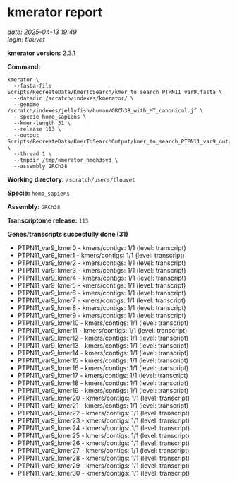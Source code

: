# kmerator report
*date: 2025-04-13 19:49*  
*login: tlouvet*

**kmerator version:** 2.3.1

**Command:**

```
kmerator \
  --fasta-file Scripts/RecreateData/KmerToSearch/kmer_to_search_PTPN11_var9.fasta \
  --datadir /scratch/indexes/kmerator/ \
  --genome /scratch/indexes/jellyfish/human/GRCh38_with_MT_canonical.jf \
  --specie homo_sapiens \
  --kmer-length 31 \
  --release 113 \
  --output Scripts/RecreateData/KmerToSearchOutput/kmer_to_search_PTPN11_var9_output \
  --thread 1 \
  --tmpdir /tmp/kmerator_hmqh3svd \
  --assembly GRCh38
```

**Working directory:** `/scratch/users/tlouvet`

**Specie:** `homo_sapiens`

**Assembly:** `GRCh38`

**Transcriptome release:** `113`

**Genes/transcripts succesfully done (31)**

- PTPN11_var9_kmer0 - kmers/contigs: 1/1 (level: transcript)
- PTPN11_var9_kmer1 - kmers/contigs: 1/1 (level: transcript)
- PTPN11_var9_kmer2 - kmers/contigs: 1/1 (level: transcript)
- PTPN11_var9_kmer3 - kmers/contigs: 1/1 (level: transcript)
- PTPN11_var9_kmer4 - kmers/contigs: 1/1 (level: transcript)
- PTPN11_var9_kmer5 - kmers/contigs: 1/1 (level: transcript)
- PTPN11_var9_kmer6 - kmers/contigs: 1/1 (level: transcript)
- PTPN11_var9_kmer7 - kmers/contigs: 1/1 (level: transcript)
- PTPN11_var9_kmer8 - kmers/contigs: 1/1 (level: transcript)
- PTPN11_var9_kmer9 - kmers/contigs: 1/1 (level: transcript)
- PTPN11_var9_kmer10 - kmers/contigs: 1/1 (level: transcript)
- PTPN11_var9_kmer11 - kmers/contigs: 1/1 (level: transcript)
- PTPN11_var9_kmer12 - kmers/contigs: 1/1 (level: transcript)
- PTPN11_var9_kmer13 - kmers/contigs: 1/1 (level: transcript)
- PTPN11_var9_kmer14 - kmers/contigs: 1/1 (level: transcript)
- PTPN11_var9_kmer15 - kmers/contigs: 1/1 (level: transcript)
- PTPN11_var9_kmer16 - kmers/contigs: 1/1 (level: transcript)
- PTPN11_var9_kmer17 - kmers/contigs: 1/1 (level: transcript)
- PTPN11_var9_kmer18 - kmers/contigs: 1/1 (level: transcript)
- PTPN11_var9_kmer19 - kmers/contigs: 1/1 (level: transcript)
- PTPN11_var9_kmer20 - kmers/contigs: 1/1 (level: transcript)
- PTPN11_var9_kmer21 - kmers/contigs: 1/1 (level: transcript)
- PTPN11_var9_kmer22 - kmers/contigs: 1/1 (level: transcript)
- PTPN11_var9_kmer23 - kmers/contigs: 1/1 (level: transcript)
- PTPN11_var9_kmer24 - kmers/contigs: 1/1 (level: transcript)
- PTPN11_var9_kmer25 - kmers/contigs: 1/1 (level: transcript)
- PTPN11_var9_kmer26 - kmers/contigs: 1/1 (level: transcript)
- PTPN11_var9_kmer27 - kmers/contigs: 1/1 (level: transcript)
- PTPN11_var9_kmer28 - kmers/contigs: 1/1 (level: transcript)
- PTPN11_var9_kmer29 - kmers/contigs: 1/1 (level: transcript)
- PTPN11_var9_kmer30 - kmers/contigs: 1/1 (level: transcript)
